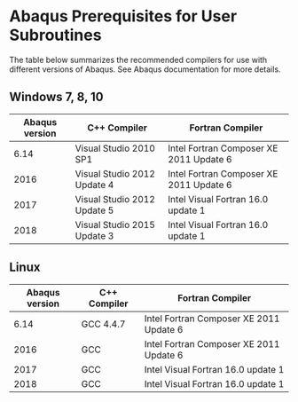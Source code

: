# Abaqus Prerequisites for User Subroutines

The table below summarizes the recommended compilers for use with different versions of Abaqus. See Abaqus documentation for more details.

## Windows 7, 8, 10
| Abaqus version | C++ Compiler                | Fortran Compiler                         |
|----------------|-----------------------------|------------------------------------------|
| 6.14           | Visual Studio 2010 SP1      | Intel Fortran Composer XE 2011 Update 6  |
| 2016           | Visual Studio 2012 Update 4 | Intel Fortran Composer XE 2011 Update 6  |
| 2017           | Visual Studio 2012 Update 5 | Intel Visual Fortran 16.0 update 1       |
| 2018           | Visual Studio 2015 Update 3 | Intel Visual Fortran 16.0 update 1       |

## Linux
| Abaqus version | C++ Compiler                | Fortran Compiler                         |
|----------------|-----------------------------|------------------------------------------|
| 6.14           | GCC 4.4.7                   | Intel Fortran Composer XE 2011 Update 6  |
| 2016           | GCC                         | Intel Fortran Composer XE 2011 Update 6  |
| 2017           | GCC                         | Intel Visual Fortran 16.0 update 1       |
| 2018           | GCC                         | Intel Visual Fortran 16.0 update 1       |